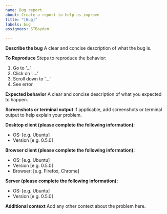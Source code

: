 ```yaml
---
name: Bug report
about: Create a report to help us improve
title: "[Bug]"
labels: bug
assignees: STBoyden

---
```


**Describe the bug**
A clear and concise description of what the bug is.

**To Reproduce**
Steps to reproduce the behavior:
1. Go to '...'
2. Click on '....'
3. Scroll down to '....'
4. See error

**Expected behavior**
A clear and concise description of what you expected to happen.

**Screenshots or terminal output**
If applicable, add screenshots or terminal output to help explain your problem.

**Desktop client (please complete the following information):**
 - OS: [e.g. Ubuntu]
 - Version [e.g. 0.5.0]

**Browser client (please complete the following information):**
 - OS: [e.g. Ubuntu]
 - Version [e.g. 0.5.0]
 - Browser: [e.g. Firefox, Chrome]

**Server (please complete the following information):**
 - OS: [e.g. Ubuntu]
 - Version [e.g. 0.5.0]

**Additional context**
Add any other context about the problem here.

